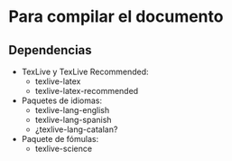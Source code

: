# Para compilar el documento
## Dependencias
- TexLive y TexLive Recommended:
   - texlive-latex 
   - texlive-latex-recommended
- Paquetes de idiomas:
   - texlive-lang-english
   - texlive-lang-spanish
   - ¿texlive-lang-catalan?
- Paquete de fómulas:
   - texlive-science